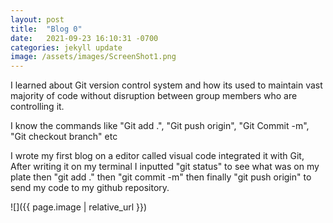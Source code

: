 ```yaml
---
layout: post
title:  "Blog 0"
date:   2021-09-23 16:10:31 -0700
categories: jekyll update
image: /assets/images/ScreenShot1.png
---
```

I learned about Git version control system and how its used to maintain vast majority of code without disruption between group members who are controlling it. 

I know the commands like "Git add .", "Git push origin", "Git Commit -m", "Git checkout branch" etc

I wrote my first blog on a editor called visual code integrated it with Git, After writing it on my terminal I inputted "git status" to see what was on my plate then "git add ." then "git commit -m" then finally "git push origin" to send my code to my github repository.

![]({{ page.image | relative_url }})